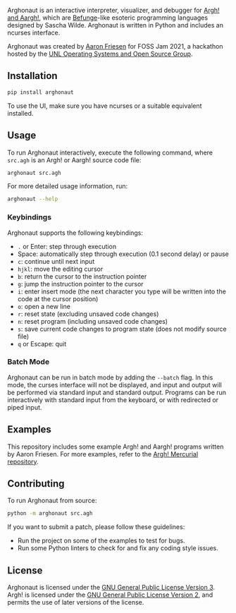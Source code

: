 
Arghonaut is an interactive interpreter, visualizer, and debugger for [Argh! and Aargh!](https://esolangs.org/wiki/Argh!), which are [Befunge](https://esolangs.org/wiki/Befunge)-like esoteric programming languages designed by Sascha Wilde.
Arghonaut is written in Python and includes an ncurses interface.

Arghonaut was created by [Aaron Friesen](https://frie.dev) for FOSS Jam 2021, a hackathon hosted by the [UNL Operating Systems and Open Source Group](https://os2g.unl.edu).

## Installation

```sh
pip install arghonaut
```

To use the UI, make sure you have ncurses or a suitable equivalent installed.

## Usage

To run Arghonaut interactively, execute the following command, where `src.agh` is an Argh! or Aargh! source code file:

```sh
arghonaut src.agh
```

For more detailed usage information, run:

```sh
arghonaut --help
```

### Keybindings

Arghonaut supports the following keybindings:

- `.` or Enter: step through execution
- Space: automatically step through execution (0.1 second delay) or pause
- `c`: continue until next input
- `hjkl`: move the editing cursor
- `b`: return the cursor to the instruction pointer
- `g`: jump the instruction pointer to the cursor
- `i`: enter insert mode (the next character you type will be written into the code at the cursor position)
- `o`: open a new line
- `r`: reset state (excluding unsaved code changes)
- `n`: reset program (including unsaved code changes)
- `s`: save current code changes to program state (does not modify source file)
- `q` or Escape: quit

### Batch Mode

Arghonaut can be run in batch mode by adding the `--batch` flag.
In this mode, the curses interface will not be displayed, and input and output will be performed via standard input and standard output.
Programs can be run interactively with standard input from the keyboard, or with redirected or piped input.

## Examples

This repository includes some example Argh! and Aargh! programs written by Aaron Friesen.
For more examples, refer to the [Argh! Mercurial repository](http://hg.intevation.org/argh/file/tip/examples).

## Contributing

To run Arghonaut from source:

```sh
python -m arghonaut src.agh
```

If you want to submit a patch, please follow these guidelines:

- Run the project on some of the examples to test for bugs.
- Run some Python linters to check for and fix any coding style issues.

## License

Arghonaut is licensed under the [GNU General Public License Version 3](https://www.gnu.org/licenses/gpl-3.0.en.html).
Argh! is licensed under the [GNU General Public License Version 2](https://www.gnu.org/licenses/old-licenses/gpl-2.0.html), and permits the use of later versions of the license.
